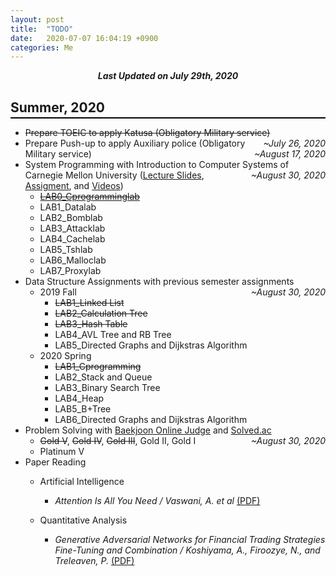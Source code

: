 ```yaml
---
layout: post
title:  "TODO"
date:   2020-07-07 16:04:19 +0900
categories: Me
---
```


<div style="text-align: center"><i><b>Last Updated on July 29th, 2020</b></i></div>

## Summer, 2020
<hr style="height: 2px; border:none; margin-top: -1em; margin-bottom:0.5em; padding: 0; background:black">

- ~~Prepare TOEIC to apply Katusa (Obligatory Military service)~~ <span style="float: right"> *~July 26, 2020* </span>   
- Prepare Push-up to apply Auxiliary police (Obligatory Military service) <span style="float: right"> *~August 17, 2020* </span>   
- System Programming with Introduction to Computer Systems of Carnegie Mellon University <span style="float: right"> *~August 30, 2020* </span>   ([Lecture Slides](http://www.cs.cmu.edu/afs/cs/academic/class/15213-s20/www/schedule.html), [Assigment](http://www.cs.cmu.edu/afs/cs/academic/class/15213-s20/www/schedule.html), and [Videos](https://scs.hosted.panopto.com/Panopto/Pages/Sessions/List.aspx#folderID=%22b96d90ae-9871-4fae-91e2-b1627b43e25e%22&maxResults=250&sortColumn=1&sortAscending=true))
    - [~~LAB0_Cprogramminglab~~](https://thinkin9.github.io/system_programming/2020/07/08/CS_15_213_LAB0.html)
    - LAB1_Datalab
    - LAB2_Bomblab
    - LAB3_Attacklab
    - LAB4_Cachelab
    - LAB5_Tshlab
    - LAB6_Malloclab
    - LAB7_Proxylab
- Data Structure Assignments with previous semester assignments <span style="float: right"> *~August 30, 2020* </span>   
    - 2019 Fall
        - ~~LAB1_Linked List~~
        - ~~LAB2_Calculation Tree~~
        - ~~LAB3_Hash Table~~
        - LAB4_AVL Tree and RB Tree
        - LAB5_Directed Graphs and Dijkstras Algorithm
    - 2020 Spring
        - ~~LAB1_Cprogramming~~
        - LAB2_Stack and Queue
        - LAB3_Binary Search Tree
        - LAB4_Heap
        - LAB5_B+Tree
        - LAB6_Directed Graphs and Dijkstras Algorithm
- Problem Solving with [Baekjoon Online Judge](https://www.acmicpc.net/) and [Solved.ac](https://solved.ac/) <span style="float: right"> *~August 30, 2020* </span>   
    - ~~Gold V~~, ~~Gold IV~~, ~~Gold III~~, Gold II, Gold I
    - Platinum V
- Paper Reading
    - Artificial Intelligence
        - *Attention Is All You Need / Vaswani, A. et al* [(PDF)](https://arxiv.org/abs/1706.03762)

    - Quantitative Analysis
        - *Generative Adversarial Networks for Financial Trading Strategies Fine-Tuning and Combination / Koshiyama, A., Firoozye, N., and Treleaven, P.* [(PDF)](https://arxiv.org/abs/1901.01751)
